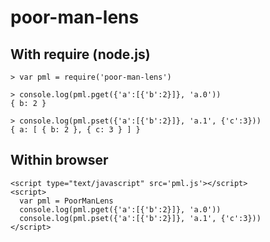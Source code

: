 # poor-man-lens

## With require (node.js)

```
> var pml = require('poor-man-lens')

> console.log(pml.pget({'a':[{'b':2}]}, 'a.0'))
{ b: 2 }

> console.log(pml.pset({'a':[{'b':2}]}, 'a.1', {'c':3}))
{ a: [ { b: 2 }, { c: 3 } ] }
```

## Within browser
```
<script type="text/javascript" src='pml.js'></script>
<script>
  var pml = PoorManLens
  console.log(pml.pget({'a':[{'b':2}]}, 'a.0'))
  console.log(pml.pset({'a':[{'b':2}]}, 'a.1', {'c':3}))
</script>  
```
